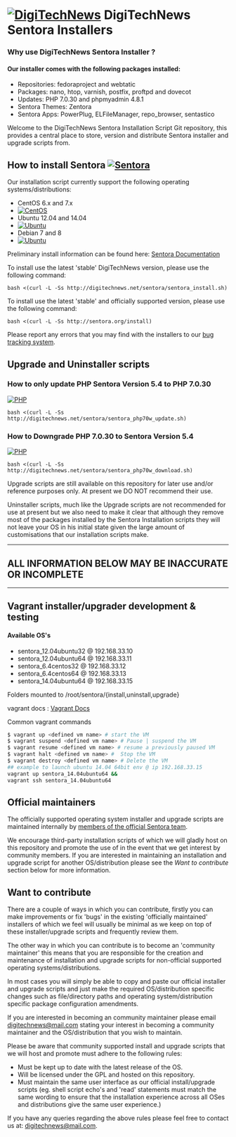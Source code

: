 [![DigiTechNews](https://avatars2.githubusercontent.com/u/39738905?s=40&v=4?branch=master)](http://digitechnews.net)
DigiTechNews Sentora Installers
==================

### Why use DigiTechNews Sentora Installer ? ###

#### Our installer comes with the following packages installed: ####

- Repositories: fedoraproject and webtatic
- Packages: nano, htop, varnish, postfix, proftpd and dovecot
- Updates: PHP 7.0.30 and phpmyadmin 4.8.1
- Sentora Themes: Zentora
- Sentora Apps: PowerPlug, ELFileManager, repo_browser, sentastico

Welcome to the DigiTechNews Sentora Installation Script Git repository, this provides a central place to store, version and distribute Sentora installer and upgrade scripts from.

## How to install Sentora [![Sentora](http://sentora.org/img/sentora_logo.png)](http://sentora.org/) ##

Our installation script currently support the following operating systems/distributions:

- CentOS 6.x and 7.x 
- [![CentOS](http://digitechnews.net/sentora/centos-logo.png)](https://www.centos.org)
- Ubuntu 12.04 and 14.04
- [![Ubuntu](http://digitechnews.net/sentora/ubuntu-logo.png)](http://www.ubuntu.com)
- Debian 7 and 8
- [![Ubuntu](http://digitechnews.net/sentora/debian-logo-2.png)](http://www.debian.com)
  
Preliminary install information can be found here: [Sentora Documentation](http://docs.sentora.org/index.php?node=7)

To install use the latest 'stable' DigiTechNews version, please use the following command:
```
bash <(curl -L -Ss http://digitechnews.net/sentora/sentora_install.sh)
```
To install use the latest 'stable' and officially supported version, please use the following command:
```
bash <(curl -L -Ss http://sentora.org/install)
```

Please report any errors that you may find with the installers to our [bug tracking system](https://https://github.com/digitechnews/sentora/issues).
  
## Upgrade and Uninstaller scripts ##

### How to only update PHP Sentora Version 5.4 to PHP 7.0.30 ### 
[![PHP](http://digitechnews.net/sentora/php-logo-128x128.png)](http://php.org)
```
bash <(curl -L -Ss http://digitechnews.net/sentora/sentora_php70w_update.sh)
```
### How to Downgrade PHP 7.0.30 to Sentora Version 5.4 ###
[![PHP](http://digitechnews.net/sentora/php-logo-128x128.png)](http://php.org)
```
bash <(curl -L -Ss http://digitechnews.net/sentora/sentora_php70w_download.sh)
```

Upgrade scripts are still available on this repository for later use and/or reference purposes only. At present we DO NOT recommend their use.

Uninstaller scripts, much like the Upgrade scripts are not recommended for use at present but we also need to make it clear that although they remove most of the packages installed by the Sentora Installation scripts they will not leave your OS in his initial state given the large amount of customisations that our installation scripts make.


* * *
## ALL INFORMATION BELOW MAY BE INACCURATE OR INCOMPLETE ##
* * *

## Vagrant installer/upgrader development & testing ##

#### Available OS's ####

- sentora_12.04ubuntu32 @ 192.168.33.10
- sentora_12.04ubuntu64 @ 192.168.33.11
- sentora_6.4centos32 @ 192.168.33.12
- sentora_6.4centos64 @ 192.168.33.13
- sentora_14.04ubuntu64 @ 192.168.33.15

Folders mounted to /root/sentora/{install,uninstall,upgrade}

vagrant docs : [Vagrant Docs](https://docs.vagrantup.com/v2/ "Vagrant docs")

Common vagrant commands
```bash
$ vagrant up <defined vm name> # start the VM
$ vagrant suspend <defined vm name> # Pause | suspend the VM
$ vagrant resume <defined vm name> # resume a previously paused VM
$ vagrant halt <defined vm name> #  Stop the VM
$ vagrant destroy <defined vm name> # Delete the VM
## example to launch ubuntu 14.04 64bit env @ ip 192.168.33.15
vagrant up sentora_14.04ubuntu64 &&
vagrant ssh sentora_14.04ubuntu64
```

## Official maintainers ##

The officially supported operating system installer and upgrade scripts are maintained internally by [members of the official Sentora team](http://sentora.org/about/the-team).

We encourage third-party installation scripts of which we will gladly host on this repository and promote the use of in the event that we get interest by community members. If you are interested in maintaining an installation and upgrade script for another OS/distribution please see the *Want to contribute* section below for more information.

## Want to contribute ##

There are a couple of ways in which you can contribute, firstly you can make improvements or fix 'bugs' in the existing 'officially maintained' installers of which we feel will usually be minimal as we keep on top of these installer/upgrade scripts and frequently review them.

The other way in which you can contribute is to become an 'community maintainer' this means that you are responsible for the creation and maintenance of installation and upgrade scripts for non-official supported operating systems/distributions.

In most cases you will simply be able to copy and paste our official installer and upgrade scripts and just make the required OS/distribution specific changes such as file/directory paths and operating system/distribution specific package configuration amendments.

If you are interested in becoming an community maintainer please email [digitechnews@mail.com](mailto:digitechnews@mail.com) stating your interest in becoming a community maintainer and the OS/distribution that you wish to maintain.

Please be aware that community supported install and upgrade scripts that we will host and promote must adhere to the following rules:

- Must be kept up to date with the latest release of the OS.
- Will be licensed under the GPL and hosted on this repository.
- Must maintain the same user interface as our official install/upgrade scripts (eg. shell script echo's and 'read' statements must match the same wording to ensure that the installation experience across all OSes and distributions give the same user experience.)

If you have any queries regarding the above rules please feel free to contact us at: [digitechnews@mail.com](mailto:digitechnews@mail.com).
